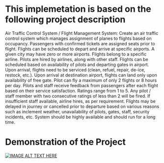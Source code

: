 # This implemetation is based on the following project description

Air Traffic Control System / Flight Management System: Create an air traffic control system which manages assignment of planes to flights based on occupancy. Passengers with confirmed tickets are assigned seats prior to flight. Flights can be scheduled to depart and arrive at specific airports. A given city may have zero or more airports. Flights belong to a specific airline. Pilots are hired by airlines, along with other staff. Flights can be scheduled based on availability of pilots and departing gates in airport. Upon arrival, flights need to be serviced (clean, refuel, repair, de-ice, restock, etc.). Upon arrival at destination airport, flights can land only upon availability of free gate. Pilot can fly a maximum of only 2 flights or 8 hours per day. Pilots and staff receive feedback from passengers after each flight based on their service satisfaction. Ratings range from 1 to 5. Any pilot / staff member with two consecutive ratings of less than 2 will be fired. If insufficient staff available, airline hires, as per requirement. Flights may be delayed in journey or cancelled prior to departure based on various reasons such as inclement weather, unavailability of pilots, gates, staff, security incidents, etc. System should be highly available and should run for a long time.

# Demonstration of the Project
[![IMAGE ALT TEXT HERE](https://img.youtube.com/vi/WH5MuTjPKhk/0.jpg)](https://www.youtube.com/watch?v=WH5MuTjPKhk)

